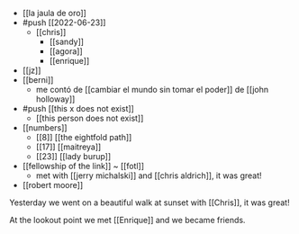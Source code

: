 - [[la jaula de oro]]
- #push [[2022-06-23]]
  - [[chris]]
    - [[sandy]]
    - [[agora]]
    - [[enrique]]
- [[jz]]
- [[berni]]
  - me contó de [[cambiar el mundo sin tomar el poder]] de [[john holloway]]
- #push [[this x does not exist]]
  - [[this person does not exist]]
- [[numbers]]
  - [[8]] [[the eightfold path]]
  - [[17]] [[maitreya]]
  - [[23]] [[lady burup]]
- [[fellowship of the link]] ~ [[fotl]]
  - met with [[jerry michalski]] and [[chris aldrich]], it was great!
- [[robert moore]]

Yesterday we went on a beautiful walk at sunset with [[Chris]], it was great!

At the lookout point we met [[Enrique]] and we became friends.
